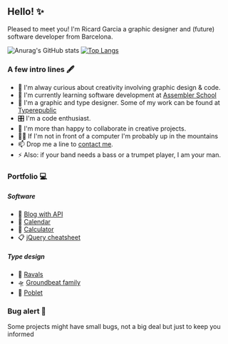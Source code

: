 ## Hello! ✨

<!--
**Ricard-Garcia/ricard-garcia** is a ✨ _special_ ✨ repository because its `README.md` (this file) appears on your GitHub profile.

Here are some ideas to get you started:
-->

Pleased to meet you! I'm Ricard Garcia a graphic designer and (future) software developer from Barcelona. 

![Anurag's GitHub stats](https://github-readme-stats.vercel.app/api?username=ricard-garcia&show_icons=true)
[![Top Langs](https://github-readme-stats.vercel.app/api/top-langs/?username=ricard-garcia&langs_count=8)](https://github.com/ricard-garcia/github-readme-stats)

### A few intro lines 🖋

- 🔭 I'm alway curious about creativity involving graphic design & code.
- 🌱 I'm currently learning software development at [Assembler School](https://www.assemblerschool.com/)
- 🔡 I'm a graphic and type designer. Some of my work can be found at [Typerepublic](https://typerepublic.com/)
- 🎛 I'm a code enthusiast.
- 🤝 I'm more than happy to collaborate in creative projects.
- 🚴‍♂️ If I'm not in front of a computer I'm probably up in the mountains
- 📫 Drop me a line to [contact me](mailto:imricardgarcia@gmail.com).
- ⚡ Also: if your band needs a bass or a trumpet player, I am your man.


### Portfolio 💻

##### Software

- 📖 [Blog with API](https://ricard-garcia.github.io/projects/blog-with-api/)
- 📆 [Calendar](https://ricard-garcia.github.io/projects/calendar/)
- 🧮 [Calculator](https://ricard-garcia.github.io/projects/calculator/)
- 📋 [jQuery cheatsheet](https://ricard-garcia.github.io/projects/jquery-cheat-sheet/)


##### Type design

- 🎺 [Ravals](https://typerepublic.com/fonts/ravals/)
- 🛸 [Groundbeat family](https://typerepublic.com/fonts/groundbeat-1/)
- 🍷 [Poblet](https://typerepublic.com/fonts/poblet/)


### Bug alert 🚨

Some projects might have small bugs, not a big deal but just to keep you informed
